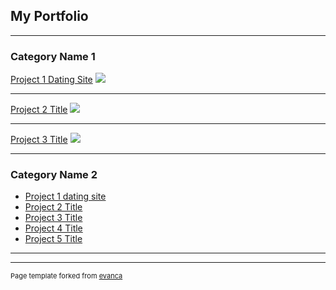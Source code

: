 ## My Portfolio

---

### Category Name 1 

[Project 1 Dating Site](/sample_page)
<img src="images/<a href='https://postimg.cc/FfC75k7M' target='_blank'><img src='https://i.postimg.cc/FfC75k7M/KORTI-S-FOODIE-2.png' border='0' alt='KORTI-S-FOODIE-2'/></a>?raw=true"/>

---
[Project 2 Title](/pdf/sample_presentation.pdf)
<img src="images/dummy_thumbnail.jpg?raw=true"/>

---
[Project 3 Title](http://example.com/)
<img src="images/dummy_thumbnail.jpg?raw=true"/>

---

### Category Name 2

- [Project 1 dating site](https://codepen.io/skorti20/pen/MReKxR/)
- [Project 2 Title](http://example.com/)
- [Project 3 Title](http://example.com/)
- [Project 4 Title](http://example.com/)
- [Project 5 Title](http://example.com/)

---




---
<p style="font-size:11px">Page template forked from <a href="https://github.com/evanca/quick-portfolio">evanca</a></p>
<!-- Remove above link if you don't want to attibute -->
